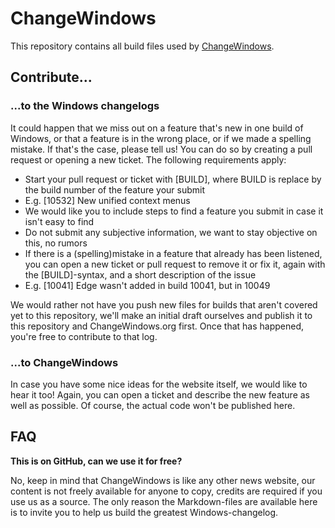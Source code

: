 # ChangeWindows

This repository contains all build files used by [ChangeWindows](http://changewindows.org).

## Contribute...

### ...to the Windows changelogs
It could happen that we miss out on a feature that's new in one build of Windows, or that a feature is in the wrong place, or if we made a spelling mistake. If that's the case, please tell us! You can do so by creating a pull request or opening a new ticket. The following requirements apply:

- Start your pull request or ticket with [BUILD], where BUILD is replace by the build number of the feature your submit
 - E.g. [10532] New unified context menus
- We would like you to include steps to find a feature you submit in case it isn't easy to find
- Do not submit any subjective information, we want to stay objective on this, no rumors
- If there is a (spelling)mistake in a feature that already has been listened, you can open a new ticket or pull request to remove it or fix it, again with the [BUILD]-syntax, and a short description of the issue
 - E.g. [10041] Edge wasn't added in build 10041, but in 10049
 
We would rather not have you push new files for builds that aren't covered yet to this repository, we'll make an initial draft ourselves and publish it to this repository and ChangeWindows.org first. Once that has happened, you're free to contribute to that log.

### ...to ChangeWindows
In case you have some nice ideas for the website itself, we would like to hear it too! Again, you can open a ticket and describe the new feature as well as possible. Of course, the actual code won't be published here.

## FAQ

**This is on GitHub, can we use it for free?**

No, keep in mind that ChangeWindows is like any other news website, our content is not freely available for anyone to copy, credits are required if you use us as a source. The only reason the Markdown-files are available here is to invite you to help us build the greatest Windows-changelog.
